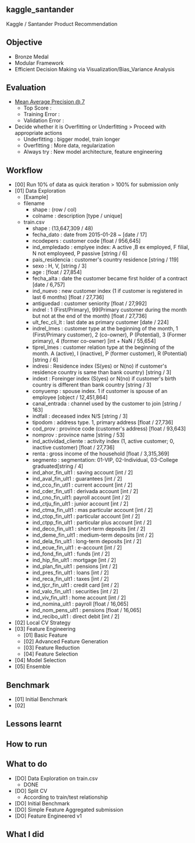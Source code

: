 ## kaggle_santander
Kaggle / Santander Product Recommendation

## Objective
- Bronze Medal
- Modular Framework
- Efficient Decision Making via Visualization/Bias_Variance Analysis

## Evaluation
- [Mean Average Precision @ 7](https://www.kaggle.com/c/santander-product-recommendation/details/evaluation)
  - Top Score : 
  - Training Error : 
  - Validation Error : 
- Decide whether it is Overfitting or Underfitting > Proceed with appropriate actions
  - Underfitting : bigger model, train longer
  - Overfitting : More data, regularization
  - Always try : New model architecture, feature engineering

## Workflow
- [00] Run 10% of data as quick iteration > 100% for submission only
- [01] Data Exploration
  - [Example]
  - filename
    - shape : (row / col)
    - colname : description [type / unique]
  - train.csv
    - shape : (13,647,309 / 48)
    - fecha_dato : date from 2015-01-28 ~ [date / 17]
    - ncodepers : customer code [float / 956,645]
    - ind_empledado : emplyee index: A active ,B ex employed, F filial, N not employeed, P passive [string / 6]
    - pais_residencia : customer's country residence [string / 119]
    - sexo : H, V, [string / 3]
    - age : [float / 27,854]
    - fecha_alta : date the customer became first holder of a contract [date / 6,757]
    - ind_nuevo : new customer index (1 if customer is registered in last 6 months) [float / 27,736]
    - antiguedad : customer seniority [float / 27,992]
    - indrel : 1 (First/Primary), 99(Primary customer during the month but not at the end of the month) [float / 27,736]
    - ult_fec_cli_lt : last date as primary customer [date / 224]
    - indrel_lmes : customer type at the beginning of the month, 1 (First/Primary customer), 2 (co-owner), P (Potential), 3 (Former primary), 4 (former co-owner) [int + NaN / 55,654]
    - tiprel_lmes : customer relation type at the beginning of the month. A (active), I (inactive), P (former customer), R (Potential) [string / 6]
    - indresi : Residence index (S(yes) or N(no) if customer's residence country is same than bank country) [string / 3]
    - indext : Foreinger index (S(yes) or N(no) if customer's birth country is different than bank country [string / 3]
    - conyuemp : spouse index. 1 if customer is spouse of an employee [object / 12,451,864]
    - canal_entrada : channel used by the customer to join [string / 163]
    - indfall : deceased index N/S [string / 3]
    - tipodom : address type. 1, primary address [float / 27,736]
    - cod_prov : province code (customer's address) [float / 93,643]
    - nomprov : province name [string / 53]
    - ind_actividad_cliente : activity index (1, active customer; 0, inactive customer) [float / 27,736]
    - renta : gross income of the household [float / 3,315,369]
    - segmento : segmentation: 01-VIP, 02-Individual, 03-College graduated[string / 4]
    - ind_ahor_fin_ult1 : saving account [int / 2]
    - ind_aval_fin_ult1 : guarantees [int / 2]
    - ind_cco_fin_utl1 : current account [int / 2]
    - ind_cder_fin_utl1 : derivada account [int / 2]
    - ind_cno_fin_ult1: payroll account [int / 2]
    - ind_ctju_fin_ult1 : junior account [int / 2]
    - ind_ctma_fin_ult1 : mas particular account [int / 2]
    - ind_ctop_fin_ult1 : particular account [int / 2]
    - ind_ctpp_fin_ult1 : particular plus account [int / 2]
    - ind_deco_fin_ult1 : short-term deposits [int / 2]
    - ind_deme_fin_ult1 : medium-term deposits [int / 2]
    - ind_dela_fin_ult1 : long-term deposits [int / 2]
    - ind_ecue_fin_ult1 : e-account [int / 2]
    - ind_fond_fin_ult1 : funds [int / 2]
    - ind_hip_fin_ult1 : mortgage [int / 2]
    - ind_plan_fin_ult1 : pensions [int / 2]
    - ind_pres_fin_ult1 : loans [int / 2]
    - ind_reca_fin_ult1 : taxes [int / 2]
    - ind_tjcr_fin_ult1 : credit card [int / 2]
    - ind_valo_fin_ult1 : securities [int / 2]
    - ind_viv_fin_ult1 : home account [int / 2]
    - ind_nomina_ult1 : payroll [float / 16,065]
    - ind_nom_pens_ult1 : pensions [float / 16,065]
    - ind_recibo_ult1 : direct debit [int / 2]
- [02] Local CV Strategy
- [03] Feature Engineering
  - [01] Basic Feature
  - [02] Advanced Feature Generation
  - [03] Feature Reduction
  - [04] Feature Selection
- [04] Model Selection
- [05] Ensemble

## Benchmark
- [01] Initial Benchmark
- [02] 

## Lessons learnt

## How to run

## What to do
- [DO] Data Exploration on train.csv
  - DONE
- [DO] Split CV
  - According to train/test relationship
- [DO] Initial Benchmark
- [DO] Simple Feature Aggregated submission
- [DO] Feature Engineered v1

## What I did
